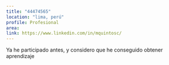 ```yaml
---
title: "44474565"
location: "lima, perú"
profile: Profesional
area: 
link: https://www.linkedin.com/in/mquintosc/
---
```


Ya he participado antes, y considero que he conseguido obtener aprendizaje